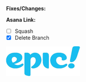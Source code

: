 **Fixes/Changes:**

**Asana Link:**

- [ ] Squash
- [x] Delete Branch

![](https://github.com/chrisp-getepic/TemplateTest/blob/master/.github/epic-logo.png?raw=true)
